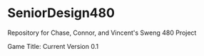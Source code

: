 # SeniorDesign480
Repository for Chase, Connor, and Vincent's Sweng 480 Project

Game Title:
Current Version 0.1
